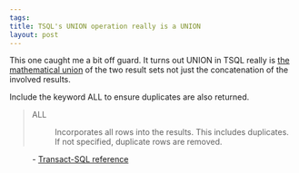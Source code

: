 ```yaml
--- 
tags: 
title: TSQL's UNION operation really is a UNION
layout: post
---
```

<p>This one caught me a bit off guard. It turns out UNION in TSQL really is <a href="http://en.wikipedia.org/wiki/Union_(set_theory)">the mathematical union</a> of the two result sets not just the concatenation of the involved results.</p>
<p>Include the keyword ALL to ensure duplicates are also returned.</p>
<blockquote><dt>ALL</dt><dd>
<p>Incorporates all rows into the results. This includes duplicates. If not specified, duplicate rows are removed.</p>
</dd></blockquote>
<dd>
<p>- <a href="http://msdn.microsoft.com/en-us/library/ms180026.aspx">Transact-SQL reference</a></p>
</dd>
